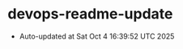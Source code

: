 # devops-readme-update
<!--START_SECTION:activity-->
- Auto-updated at Sat Oct  4 16:39:52 UTC 2025
<!--END_SECTION:activity-->

